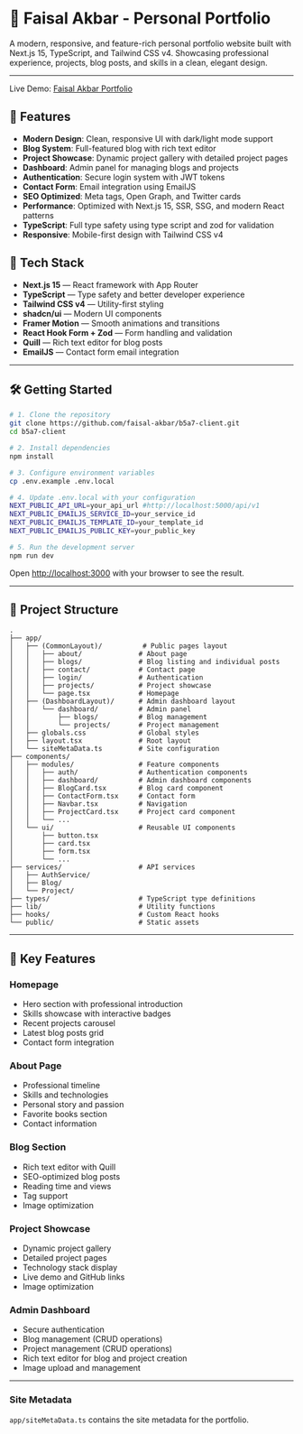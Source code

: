 # 🚀 Faisal Akbar - Personal Portfolio

A modern, responsive, and feature-rich personal portfolio website built with Next.js 15, TypeScript, and Tailwind CSS v4. Showcasing professional experience, projects, blog posts, and skills in a clean, elegant design.

---

Live Demo: [Faisal Akbar Portfolio](https://b5a7-client.vercel.app/)

## 🧱 Features

- **Modern Design**: Clean, responsive UI with dark/light mode support
- **Blog System**: Full-featured blog with rich text editor
- **Project Showcase**: Dynamic project gallery with detailed project pages
- **Dashboard**: Admin panel for managing blogs and projects
- **Authentication**: Secure login system with JWT tokens
- **Contact Form**: Email integration using EmailJS
- **SEO Optimized**: Meta tags, Open Graph, and Twitter cards
- **Performance**: Optimized with Next.js 15, SSR, SSG, and modern React patterns
- **TypeScript**: Full type safety using type script and zod for validation
- **Responsive**: Mobile-first design with Tailwind CSS v4

## 🧩 Tech Stack

- **Next.js 15** — React framework with App Router
- **TypeScript** — Type safety and better developer experience
- **Tailwind CSS v4** — Utility-first styling
- **shadcn/ui** — Modern UI components
- **Framer Motion** — Smooth animations and transitions
- **React Hook Form + Zod** — Form handling and validation
- **Quill** — Rich text editor for blog posts
- **EmailJS** — Contact form email integration

---

## 🛠️ Getting Started

```bash
# 1. Clone the repository
git clone https://github.com/faisal-akbar/b5a7-client.git
cd b5a7-client

# 2. Install dependencies
npm install

# 3. Configure environment variables
cp .env.example .env.local

# 4. Update .env.local with your configuration
NEXT_PUBLIC_API_URL=your_api_url #http://localhost:5000/api/v1
NEXT_PUBLIC_EMAILJS_SERVICE_ID=your_service_id
NEXT_PUBLIC_EMAILJS_TEMPLATE_ID=your_template_id
NEXT_PUBLIC_EMAILJS_PUBLIC_KEY=your_public_key

# 5. Run the development server
npm run dev
```

Open [http://localhost:3000](http://localhost:3000) with your browser to see the result.

---

## 📁 Project Structure

```
.
├── app/
│   ├── (CommonLayout)/          # Public pages layout
│   │   ├── about/              # About page
│   │   ├── blogs/              # Blog listing and individual posts
│   │   ├── contact/            # Contact page
│   │   ├── login/              # Authentication
│   │   ├── projects/           # Project showcase
│   │   └── page.tsx            # Homepage
│   ├── (DashboardLayout)/      # Admin dashboard layout
│   │   └── dashboard/          # Admin panel
│   │       ├── blogs/          # Blog management
│   │       └── projects/       # Project management
│   ├── globals.css             # Global styles
│   ├── layout.tsx              # Root layout
│   └── siteMetaData.ts         # Site configuration
├── components/
│   ├── modules/                # Feature components
│   │   ├── auth/               # Authentication components
│   │   ├── dashboard/          # Admin dashboard components
│   │   ├── BlogCard.tsx        # Blog card component
│   │   ├── ContactForm.tsx     # Contact form
│   │   ├── Navbar.tsx          # Navigation
│   │   ├── ProjectCard.tsx     # Project card component
│   │   └── ...
│   └── ui/                     # Reusable UI components
│       ├── button.tsx
│       ├── card.tsx
│       ├── form.tsx
│       └── ...
├── services/                   # API services
│   ├── AuthService/
│   ├── Blog/
│   └── Project/
├── types/                      # TypeScript type definitions
├── lib/                        # Utility functions
├── hooks/                      # Custom React hooks
└── public/                     # Static assets
```

---

## 🎨 Key Features

### Homepage

- Hero section with professional introduction
- Skills showcase with interactive badges
- Recent projects carousel
- Latest blog posts grid
- Contact form integration

### About Page

- Professional timeline
- Skills and technologies
- Personal story and passion
- Favorite books section
- Contact information

### Blog Section

- Rich text editor with Quill
- SEO-optimized blog posts
- Reading time and views
- Tag support
- Image optimization

### Project Showcase

- Dynamic project gallery
- Detailed project pages
- Technology stack display
- Live demo and GitHub links
- Image optimization

### Admin Dashboard

- Secure authentication
- Blog management (CRUD operations)
- Project management (CRUD operations)
- Rich text editor for blog and project creation
- Image upload and management

---

### Site Metadata

`app/siteMetaData.ts` contains the site metadata for the portfolio.
